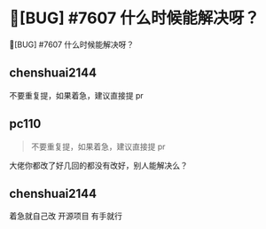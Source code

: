 # 🐛[BUG] #7607 什么时候能解决呀？

🐛[BUG] #7607 什么时候能解决呀？

## chenshuai2144

不要重复提，如果着急，建议直接提 pr

## pc110

> 不要重复提，如果着急，建议直接提 pr

大佬你都改了好几回的都没有改好，别人能解决么？

## chenshuai2144

着急就自己改 开源项目 有手就行
